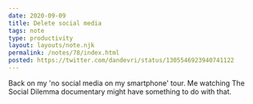 ```yaml
---
date: 2020-09-09
title: Delete social media
tags: note
type: productivity
layout: layouts/note.njk
permalink: /notes/78/index.html
posted: https://twitter.com/dandevri/status/1305546923940741122
---
```


Back on my 'no social media on my smartphone' tour. Me watching The Social Dilemma documentary might have something to do with that.

